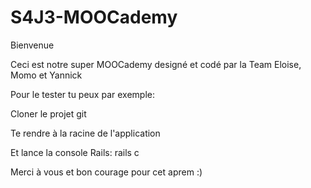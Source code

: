 # S4J3-MOOCademy

Bienvenue

Ceci est notre super MOOCademy designé et codé par la Team Eloise, Momo et Yannick

Pour le tester tu peux par exemple:

Cloner le projet git

Te rendre à la racine de l'application

Et lance la console Rails:
rails c

Merci à vous et bon courage pour cet aprem :)
